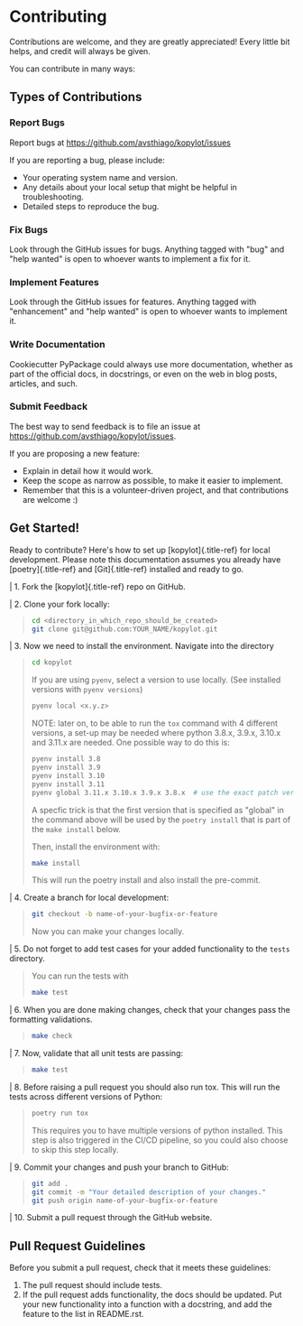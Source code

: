 # Contributing

Contributions are welcome, and they are greatly appreciated! Every
little bit helps, and credit will always be given.

You can contribute in many ways:

## Types of Contributions

### Report Bugs

Report bugs at <https://github.com/avsthiago/kopylot/issues>

If you are reporting a bug, please include:

-   Your operating system name and version.
-   Any details about your local setup that might be helpful in
    troubleshooting.
-   Detailed steps to reproduce the bug.

### Fix Bugs

Look through the GitHub issues for bugs. Anything tagged with \"bug\"
and \"help wanted\" is open to whoever wants to implement a fix for it.

### Implement Features

Look through the GitHub issues for features. Anything tagged with
\"enhancement\" and \"help wanted\" is open to whoever wants to
implement it.

### Write Documentation

Cookiecutter PyPackage could always use more documentation, whether as
part of the official docs, in docstrings, or even on the web in blog
posts, articles, and such.

### Submit Feedback

The best way to send feedback is to file an issue at
<https://github.com/avsthiago/kopylot/issues>.

If you are proposing a new feature:

-   Explain in detail how it would work.
-   Keep the scope as narrow as possible, to make it easier to
    implement.
-   Remember that this is a volunteer-driven project, and that
    contributions are welcome :)

## Get Started!

Ready to contribute? Here\'s how to set up [kopylot]{.title-ref} for
local development. Please note this documentation assumes you already
have [poetry]{.title-ref} and [Git]{.title-ref} installed and ready to
go.

| 1. Fork the [kopylot]{.title-ref} repo on GitHub.

| 2. Clone your fork locally:

> ``` bash
> cd <directory_in_which_repo_should_be_created>
> git clone git@github.com:YOUR_NAME/kopylot.git
> ```

| 3. Now we need to install the environment. Navigate into the directory

> ``` bash
> cd kopylot
> ```
>
> If you are using `pyenv`, select a version to use locally. (See
> installed versions with `pyenv versions`)
>
> ``` bash
> pyenv local <x.y.z>
> ```
>
> NOTE: later on, to be able to run the `tox` command with 4 different
> versions, a set-up may be needed where python 3.8.x, 3.9.x, 3.10.x and
> 3.11.x are needed. One possible way to do this is:
>
> ```bash
> pyenv install 3.8
> pyenv install 3.9
> pyenv install 3.10
> pyenv install 3.11
> pyenv global 3.11.x 3.10.x 3.9.x 3.8.x  # use the exact patch versions that where installed
> ```
> A specfic trick is that the first version that is specified as "global" in
> the command above will be used by the `poetry install` that is part of the
> `make install` below.
>
> Then, install the environment with:
>
> ``` bash
> make install
> ```
>
> This will run the poetry install and also install the pre-commit.
>

| 4. Create a branch for local development:

> ``` bash
> git checkout -b name-of-your-bugfix-or-feature
> ```
>
> Now you can make your changes locally.

| 5. Do not forget to add test cases for your added functionality to the
  `tests` directory.
> You can run the tests with
> ``` bash
> make test
> ```

| 6. When you are done making changes, check that your changes pass the
  formatting validations.

> ``` bash
> make check
> ```

| 7. Now, validate that all unit tests are passing:

> ``` bash
> make test
> ```

| 8. Before raising a pull request you should also run tox. This will
  run the tests across different versions of Python:

> ``` bash
> poetry run tox
> ```
>
> This requires you to have multiple versions of python installed. This
> step is also triggered in the CI/CD pipeline, so you could also choose
> to skip this step locally.

| 9. Commit your changes and push your branch to GitHub:

> ``` bash
> git add .
> git commit -m "Your detailed description of your changes."
> git push origin name-of-your-bugfix-or-feature
> ```

| 10. Submit a pull request through the GitHub website.

## Pull Request Guidelines

Before you submit a pull request, check that it meets these guidelines:

1.  The pull request should include tests.
2.  If the pull request adds functionality, the docs should be updated.
    Put your new functionality into a function with a docstring, and add
    the feature to the list in README.rst.

